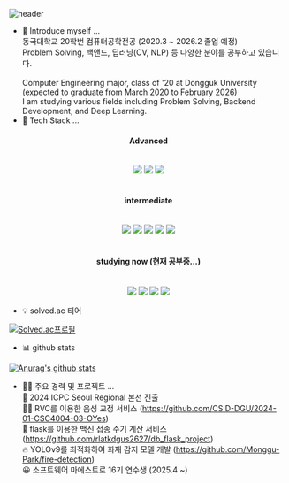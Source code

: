 ![header](https://capsule-render.vercel.app/api?type=wave&color=auto&height=300&section=header&text=rlatkdgus2627's%20github&fontSize=40)
- 🔭 Introduce myself ...   
동국대학교 20학번 컴퓨터공학전공 (2020.3 ~ 2026.2 졸업 예정)<br>
Problem Solving, 백앤드, 딥러닝(CV, NLP) 등 다양한 분야를 공부하고 있습니다.<br><br>
Computer Engineering major, class of '20 at Dongguk University<br>
(expected to graduate from March 2020 to February 2026)<br>
I am studying various fields including Problem Solving, Backend Development, and Deep Learning.<br>
- 🌱 Tech Stack ...
<div align=center>
<h4>Advanced</h4><br>
<img src="https://img.shields.io/badge/c-00599C?style=for-the-badge&logo=c%2B%2B&logoColor=white"> 
<img src="https://img.shields.io/badge/c++-00599C?style=for-the-badge&logo=c%2B%2B&logoColor=white">
<img src="https://img.shields.io/badge/python-3776AB?style=for-the-badge&logo=python&logoColor=white"><br><br>
<h4>intermediate</h4><br>
<img src="https://img.shields.io/badge/html5-E34F26?style=for-the-badge&logo=html5&logoColor=white"> 
<img src="https://img.shields.io/badge/css-1572B6?style=for-the-badge&logo=css3&logoColor=white"> 
<img src="https://img.shields.io/badge/javascript-F7DF1E?style=for-the-badge&logo=javascript&logoColor=black">
<img src="https://img.shields.io/badge/java-007396?style=for-the-badge&logo=java&logoColor=white">
<img src="https://img.shields.io/badge/mysql-4479A1?style=for-the-badge&logo=mysql&logoColor=white"><br><br>
<h4>studying now (현재 공부중...)</h4><br>
<img src="https://img.shields.io/badge/react-61DAFB?style=for-the-badge&logo=react&logoColor=black"> 
<img src="https://img.shields.io/badge/express-000000?style=for-the-badge&logo=express&logoColor=white">
<img src="https://img.shields.io/badge/Node.js-339933?style=for-the-badge&logo=Node.js&logoColor=white">
<img src="https://img.shields.io/badge/springboot-6DB33F?style=for-the-badge&logo=springboot&logoColor=white"><br>
</div>

- 💡 solved.ac 티어

[![Solved.ac프로필](http://mazassumnida.wtf/api/v2/generate_badge?boj=rlatkdgus2627)](https://solved.ac/rlatkdgus2627)

- 📊 github stats

[![Anurag's github stats](https://github-readme-stats.vercel.app/api?username=rlatkdgus2627&show_icons=true&theme=prussian)](https://github.com/rlatkdgus2627/github-readme-stats)

- 👨‍💻 주요 경력 및 프로젝트 ...         
🥈 2024 ICPC Seoul Regional 본선 진출    
👨‍💼 RVC를 이용한 음성 교정 서비스 (https://github.com/CSID-DGU/2024-01-CSC4004-03-OYes)   
💊 flask를 이용한 백신 접종 주기 계산 서비스 (https://github.com/rlatkdgus2627/db_flask_project)   
🔥 YOLOv9를 최적화하여 화재 감지 모델 개발 (https://github.com/Monggu-Park/fire-detection)     
😀 소프트웨어 마에스트로 16기 연수생 (2025.4 ~)
